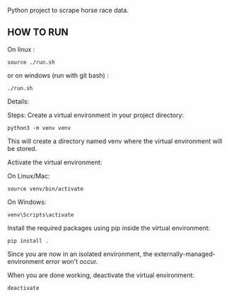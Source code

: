 Python project to scrape horse race data.

## HOW TO RUN

On linux :
```
source ./run.sh
```
or on windows (run with git bash) :
```
./run.sh
```

Details:

Steps:
Create a virtual environment in your project directory:
```
python3 -m venv venv
```
This will create a directory named venv where the virtual environment will be stored.

Activate the virtual environment:

On Linux/Mac:
```
source venv/bin/activate
```

On Windows:
```
venv\Scripts\activate
```

Install the required packages using pip inside the virtual environment:
```
pip install .
```

Since you are now in an isolated environment, the externally-managed-environment error won't occur.

When you are done working, deactivate the virtual environment:
```
deactivate
```

